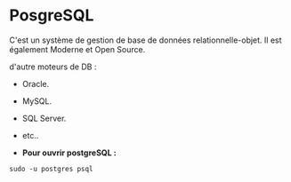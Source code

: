 # PosgreSQL

C'est un système de gestion de base de données relationnelle-objet. Il est également Moderne et Open Source.

d'autre moteurs de DB :

-   Oracle.
-   MySQL.
-   SQL Server.
-   etc..

-   **Pour ouvrir postgreSQL :**

```
sudo -u postgres psql
```
